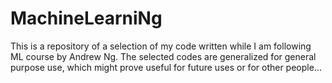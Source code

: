 # MachineLearniNg
This is a repository of a selection of my code written while I am following ML course by Andrew Ng. The selected codes are generalized for general purpose use, which might prove useful for future uses or for other people...
